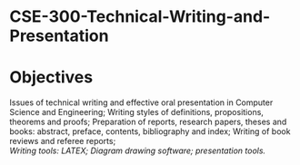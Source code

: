 # CSE-300-Technical-Writing-and-Presentation
# Objectives
Issues of technical writing and effective oral presentation in Computer
Science and Engineering; Writing styles of definitions, propositions,
theorems and proofs; Preparation of reports, research papers, theses
and books: abstract, preface, contents, bibliography and index; Writing of
book reviews and referee reports; <br>
<i> Writing tools: LATEX; Diagram drawing
software; presentation tools.</i>
